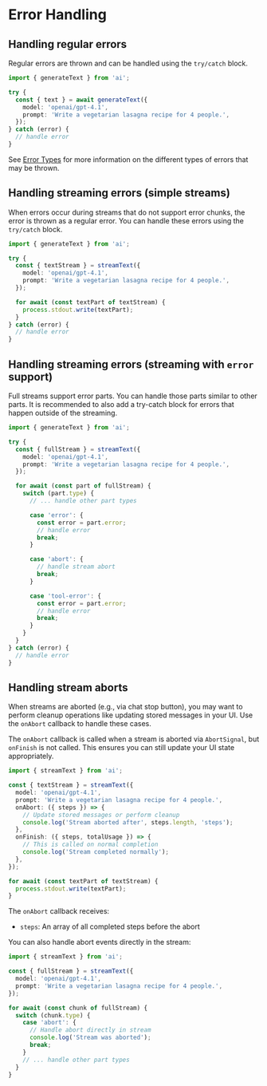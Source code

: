# Error Handling

## Handling regular errors

Regular errors are thrown and can be handled using the `try/catch` block.

```ts
import { generateText } from 'ai';

try {
  const { text } = await generateText({
    model: 'openai/gpt-4.1',
    prompt: 'Write a vegetarian lasagna recipe for 4 people.',
  });
} catch (error) {
  // handle error
}
```

See [Error Types](../reference/ai-sdk-errors-folder-description.md) for more information on the different types of errors that may be thrown.

## Handling streaming errors (simple streams)

When errors occur during streams that do not support error chunks,
the error is thrown as a regular error.
You can handle these errors using the `try/catch` block.

```ts
import { generateText } from 'ai';

try {
  const { textStream } = streamText({
    model: 'openai/gpt-4.1',
    prompt: 'Write a vegetarian lasagna recipe for 4 people.',
  });

  for await (const textPart of textStream) {
    process.stdout.write(textPart);
  }
} catch (error) {
  // handle error
}
```

## Handling streaming errors (streaming with `error` support)

Full streams support error parts.
You can handle those parts similar to other parts.
It is recommended to also add a try-catch block for errors that
happen outside of the streaming.

```ts
import { generateText } from 'ai';

try {
  const { fullStream } = streamText({
    model: 'openai/gpt-4.1',
    prompt: 'Write a vegetarian lasagna recipe for 4 people.',
  });

  for await (const part of fullStream) {
    switch (part.type) {
      // ... handle other part types

      case 'error': {
        const error = part.error;
        // handle error
        break;
      }

      case 'abort': {
        // handle stream abort
        break;
      }

      case 'tool-error': {
        const error = part.error;
        // handle error
        break;
      }
    }
  }
} catch (error) {
  // handle error
}
```

## Handling stream aborts

When streams are aborted (e.g., via chat stop button), you may want to perform cleanup operations like updating stored messages in your UI. Use the `onAbort` callback to handle these cases.

The `onAbort` callback is called when a stream is aborted via `AbortSignal`, but `onFinish` is not called. This ensures you can still update your UI state appropriately.

```ts
import { streamText } from 'ai';

const { textStream } = streamText({
  model: 'openai/gpt-4.1',
  prompt: 'Write a vegetarian lasagna recipe for 4 people.',
  onAbort: ({ steps }) => {
    // Update stored messages or perform cleanup
    console.log('Stream aborted after', steps.length, 'steps');
  },
  onFinish: ({ steps, totalUsage }) => {
    // This is called on normal completion
    console.log('Stream completed normally');
  },
});

for await (const textPart of textStream) {
  process.stdout.write(textPart);
}
```

The `onAbort` callback receives:

- `steps`: An array of all completed steps before the abort

You can also handle abort events directly in the stream:

```ts
import { streamText } from 'ai';

const { fullStream } = streamText({
  model: 'openai/gpt-4.1',
  prompt: 'Write a vegetarian lasagna recipe for 4 people.',
});

for await (const chunk of fullStream) {
  switch (chunk.type) {
    case 'abort': {
      // Handle abort directly in stream
      console.log('Stream was aborted');
      break;
    }
    // ... handle other part types
  }
}
```
